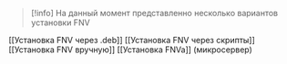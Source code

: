 > [!info] 
> На данный момент представленно несколько вариантов установки FNV

[[Установка FNV через .deb]]
[[Установка FNV через скрипты]]
[[Установка FNV вручную]]
[[Установка FNVa]] (микросервер)